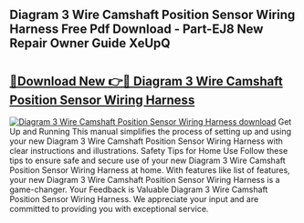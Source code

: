 ## Diagram 3 Wire Camshaft Position Sensor Wiring Harness Free Pdf Download - Part-EJ8 New Repair Owner Guide XeUpQ

# <h2><a href="http://dfmmffx.blite.top/?on=Diagram+3+Wire+Camshaft+Position+Sensor+Wiring+Harness">🔗Download New 👉🔴 Diagram 3 Wire Camshaft Position Sensor Wiring Harness</a></h2>

[![Diagram 3 Wire Camshaft Position Sensor Wiring Harness download](https://i.imgur.com/lujVjoI.png)](http://dfmmffx.blite.top/?on=Diagram+3+Wire+Camshaft+Position+Sensor+Wiring+Harness)
Get Up and Running This manual simplifies the process of setting up and using your new Diagram 3 Wire Camshaft Position Sensor Wiring Harness with clear instructions and illustrations. Safety Tips for Home Use Follow these tips to ensure safe and secure use of your new Diagram 3 Wire Camshaft Position Sensor Wiring Harness at home. With features like list of features, your new Diagram 3 Wire Camshaft Position Sensor Wiring Harness is a game-changer. Your Feedback is Valuable Diagram 3 Wire Camshaft Position Sensor Wiring Harness. We appreciate your input and are committed to providing you with exceptional service.
